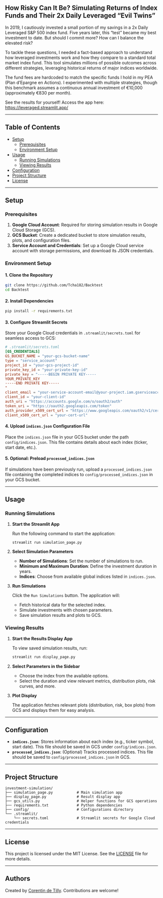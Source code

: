 
## How Risky Can It Be? Simulating Returns of Index Funds and Their 2x Daily Leveraged “Evil Twins”

In 2019, I cautiously invested a small portion of my savings in a 2x Daily Leveraged S&P 500 index fund. Five years later, this “test” became my best investment to date. But should I commit more? How can I balance the elevated risk?

To tackle these questions, I needed a fact-based approach to understand how leveraged investments work and how they compare to a standard total market index fund. This tool simulates millions of possible outcomes across different strategies, leveraging historical returns of major indices worldwide.

The fund fees are hardcoded to match the specific funds I hold in my PEA (Plan d’Epargne en Actions). I experimented with multiple strategies, though this benchmark assumes a continuous annual investment of €10,000 (approximately €830 per month).

See the results for yourself! Access the app here: https://leveraged.streamlit.app/

---

## Table of Contents

- [Setup](#setup)
  - [Prerequisites](#prerequisites)
  - [Environment Setup](#environment-setup)
- [Usage](#usage)
  - [Running Simulations](#running-simulations)
  - [Viewing Results](#viewing-results)
- [Configuration](#configuration)
- [Project Structure](#project-structure)
- [License](#license)

---

## Setup

### Prerequisites

1. **Google Cloud Account**: Required for storing simulation results in Google Cloud Storage (GCS).
2. **GCS Bucket**: Create a dedicated bucket to store simulation results, plots, and configuration files.
3. **Service Account and Credentials**: Set up a Google Cloud service account with storage permissions, and download its JSON credentials.

### Environment Setup

#### 1. Clone the Repository

   ```bash
   git clone https://github.com/Tcha182/Backtest
   cd Backtest
   ```

#### 2. Install Dependencies

   ```bash
   pip install -r requirements.txt
   ```

#### 3. Configure Streamlit Secrets

   Store your Google Cloud credentials in `.streamlit/secrets.toml` for seamless access to GCS:

   ```toml
   # .streamlit/secrets.toml
   [GS_CREDENTIALS]
   GS_BUCKET_NAME = "your-gcs-bucket-name"
   type = "service_account"
   project_id = "your-gcs-project-id"
   private_key_id = "your-private-key-id"
   private_key = "-----BEGIN PRIVATE KEY-----
YOUR_PRIVATE_KEY
-----END PRIVATE KEY-----
"
   client_email = "your-service-account-email@your-project.iam.gserviceaccount.com"
   client_id = "your-client-id"
   auth_uri = "https://accounts.google.com/o/oauth2/auth"
   token_uri = "https://oauth2.googleapis.com/token"
   auth_provider_x509_cert_url = "https://www.googleapis.com/oauth2/v1/certs"
   client_x509_cert_url = "your-cert-url"
   ```

#### 4. Upload `indices.json` Configuration File

   Place the `indices.json` file in your GCS bucket under the path `config/indices.json`. This file contains details about each index (ticker, start date, etc.).

#### 5. Optional: Preload `processed_indices.json`

   If simulations have been previously run, upload a `processed_indices.json` file containing the completed indices to `config/processed_indices.json` in your GCS bucket.

---

## Usage

### Running Simulations

1. **Start the Streamlit App**

   Run the following command to start the application:

   ```bash
   streamlit run simulation_page.py
   ```

2. **Select Simulation Parameters**

   - **Number of Simulations**: Set the number of simulations to run.
   - **Minimum and Maximum Duration**: Define the investment duration in years.
   - **Indices**: Choose from available global indices listed in `indices.json`.

3. **Run Simulations**

   Click the `Run Simulations` button. The application will:
   - Fetch historical data for the selected index.
   - Simulate investments with chosen parameters.
   - Save simulation results and plots to GCS.

### Viewing Results

1. **Start the Results Display App**

   To view saved simulation results, run:

   ```bash
   streamlit run display_page.py
   ```

2. **Select Parameters in the Sidebar**

   - Choose the index from the available options.
   - Select the duration and view relevant metrics, distribution plots, risk curves, and more.

3. **Plot Display**

   The application fetches relevant plots (distribution, risk, box plots) from GCS and displays them for easy analysis.

---

## Configuration

- **`indices.json`**: Stores information about each index (e.g., ticker symbol, start date). This file should be saved in GCS under `config/indices.json`.
- **`processed_indices.json`**: (Optional) Tracks processed indices. This file should be saved to `config/processed_indices.json` in GCS.

---

## Project Structure

```
investment-simulation/
├── simulation_page.py           # Main simulation app
├── display_page.py              # Result display app
├── gcs_utils.py                 # Helper functions for GCS operations
├── requirements.txt             # Python dependencies
├── config/                      # Configurations directory
└── .streamlit/
    └── secrets.toml             # Streamlit secrets for Google Cloud credentials
```

---

## License

This project is licensed under the MIT License. See the [LICENSE](LICENSE) file for more details.

---

## Authors

Created by [Corentin de Tilly](https://github.com/Tcha182). Contributions are welcome!
